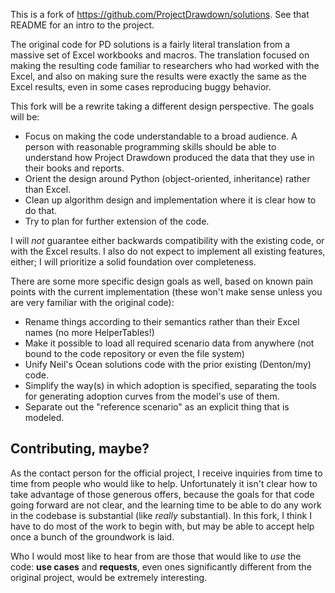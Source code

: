 
This is a fork of https://github.com/ProjectDrawdown/solutions.  See that README for an intro to the project.

The original code for PD solutions is a fairly literal translation from a massive set of Excel workbooks and macros.
The translation focused on making the resulting code familiar to researchers who had worked with the Excel, and also on
making sure the results were exactly the same as the Excel results, even in some cases reproducing buggy behavior.

This fork will be a rewrite taking a different design perspective.  The goals will be:

* Focus on making the code understandable to a broad audience.  A person with reasonable programming skills should be able to understand how Project Drawdown produced the data that they use in their books and reports.
* Orient the design around Python (object-oriented, inheritance) rather than Excel.
* Clean up algorithm design and implementation where it is clear how to do that.
* Try to plan for further extension of the code.

I will _not_ guarantee either backwards compatibility with the existing code, or with the Excel results.
I also do not expect to implement all existing features, either; I will prioritize a solid foundation over completeness.

There are some more specific design goals as well, based on known pain points with the current implementation (these won't make sense
unless you are very familiar with the original code):

* Rename things according to their semantics rather than their Excel names (no more HelperTables!)
* Make it possible to load all required scenario data from anywhere (not bound to the code repository or even the file system)
* Unify Neil's Ocean solutions code with the prior existing (Denton/my) code.
* Simplify the way(s) in which adoption is specified, separating the tools for generating adoption curves from the model's use of them.
* Separate out the "reference scenario" as an explicit thing that is modeled. 


## Contributing, maybe?

As the contact person for the official project, I receive inquiries from time to time from people who would like to help.
Unfortunately it isn't clear how to take advantage of those generous offers, because the goals for that code going forward are not clear,
and the learning time to be able to do any work in the codebase is substantial (like _really_ substantial).
In this fork, I think I have to do most of the work to begin with, but may be able to accept help once a bunch of the groundwork is laid.

Who I would most like to hear from are those that would like to _use_ the code: **use cases** and **requests**, even ones significantly different 
from the original project, would be extremely interesting.
